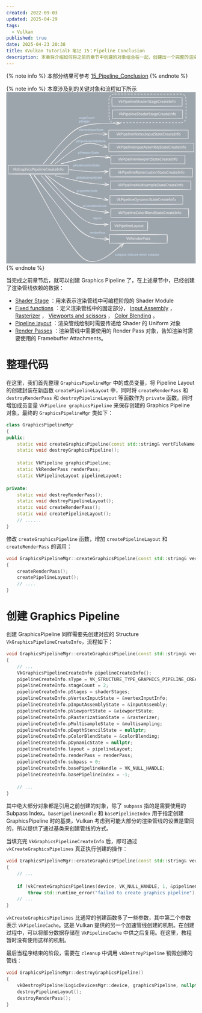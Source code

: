```yaml
---
created: 2022-09-03
updated: 2025-04-29
tags:
  - Vulkan
published: true
date: 2025-04-23 20:38
title: 《Vulkan Tutorial》 笔记 15：Pipeline Conclusion
description: 本章将介绍如何将之前的章节中创建的对象组合在一起，创建出一个完整的渲染管线。
---
```


{% note info %}
本部分结果可参考 [15_Pipeline_Conclusion](https://github.com/xuejiaW/LearnVulkan/tree/main/_15_Pipeline_Conclusion)
{% endnote %}

{% note info %}
本章涉及到的关键对象和流程如下所示
![](/ch_15_conclusion/conclusion.excalidraw.svg)
{% endnote %}



当完成之前章节后，就可以创建 Graphics Pipeline 了，在上述章节中，已经创建了渲染管线依赖的数据：
- [Shader Stage](/ch_12_shader_modules/#Shader_Stage_Creation) ：用来表示渲染管线中可编程阶段的 Shader Module
- [Fixed functions](/ch_13_fixed_functions) ：定义渲染管线中的固定部分， [Input Assembly](/ch_13_fixed_functions/#Input_Assembly) ， [Rasterizer](/ch_13_fixed_functions/#Rasterizer) ， [Viewports and scissors](/ch_13_fixed_functions/#Viewports_and_scissors) ， [Color Blending](/ch_13_fixed_functions/#Color_Blending) 。
- [Pipeline layout](/ch_13_fixed_functions/#Pipeline_layout) ：渲染管线绘制时需要传递给 Shader 的 Uniform 对象
- [Render Passes](/ch_14_render_passes) ：渲染管线中需要使用的 Render Pass 对象，告知渲染时需要使用的 Framebuffer Attachments。

# 整理代码

在这里，我们首先整理 `GraphicsPipelineMgr` 中的成员变量，将 Pipeline Layout 的创建封装在新函数 `createPipelineLayout` 中，同时将 `createRenderPass` 和 `destroyRenderPass` 和 `destroyPipelineLayout` 等函数作为 `private` 函数。同时增加成员变量 `VkPipeline graphicsPipeline` 来保存创建的 Graphics Pipeline 对象，最终的 `GraphicsPipelineMgr` 类如下：

```cpp
class GraphicsPipelineMgr
{
public:
    static void createGraphicsPipeline(const std::string& vertFileName, const std::string& fragFileName);
    static void destroyGraphicsPipeline();

    static VkPipeline graphicsPipeline;
    static VkRenderPass renderPass;
    static VkPipelineLayout pipelineLayout;

private:
    static void destroyRenderPass();
    static void destroyPipelineLayout();
    static void createRenderPass();
    static void createPipelineLayout();
    // ......
}
```

修改 `createGraphicsPipeline` 函数，增加 `createPipelineLayout` 和 `createRenderPass` 的调用：
```cpp
void GraphicsPipelineMgr::createGraphicsPipeline(const std::string& vertFileName, const std::string& fragFileName)
{
    createRenderPass();
    createPipelineLayout();
    // ....
}
```

# 创建 Graphics Pipeline


创建 GraphicsPipeline 同样需要先创建对应的 Structure `VkGraphicsPipelineCreateInfo`，流程如下：
```cpp
void GraphicsPipelineMgr::createGraphicsPipeline(const std::string& vertFileName, const std::string& fragFileName)
{
    // ...
    VkGraphicsPipelineCreateInfo pipelineCreateInfo{};
    pipelineCreateInfo.sType = VK_STRUCTURE_TYPE_GRAPHICS_PIPELINE_CREATE_INFO;
    pipelineCreateInfo.stageCount = 2;
    pipelineCreateInfo.pStages = shaderStages;
    pipelineCreateInfo.pVertexInputState = &vertexInputInfo;
    pipelineCreateInfo.pInputAssemblyState = &inputAssembly;
    pipelineCreateInfo.pViewportState = &viewportState;
    pipelineCreateInfo.pRasterizationState = &rasterizer;
    pipelineCreateInfo.pMultisampleState = &multisampling;
    pipelineCreateInfo.pDepthStencilState = nullptr;
    pipelineCreateInfo.pColorBlendState = &colorBlending;
    pipelineCreateInfo.pDynamicState = nullptr;
    pipelineCreateInfo.layout = pipelineLayout;
    pipelineCreateInfo.renderPass = renderPass;
    pipelineCreateInfo.subpass = 0;
    pipelineCreateInfo.basePipelineHandle = VK_NULL_HANDLE;
    pipelineCreateInfo.basePipelineIndex = -1;

    // ...
}
```

其中绝大部分对象都是引用之前创建的对象，除了 `subpass` 指的是需要使用的 Subpass Index。`basePipelineHandle` 和 `basePipelineIndex` 用于指定创建 GraphicsPipeline 时的基类，Vulkan 考虑到可能大部分的渲染管线的设置是雷同的，所以提供了通过基类来创建管线的方式。

当填充完 `VkGraphicsPipelineCreateInfo` 后，即可通过 `vkCreateGraphicsPipelines` 真正执行创建的操作：
```cpp
void GraphicsPipelineMgr::createGraphicsPipeline(const std::string& vertFileName, const std::string& fragFileName)
{
    // ...

    if (vkCreateGraphicsPipelines(device, VK_NULL_HANDLE, 1, &pipelineCreateInfo, nullptr, &graphicsPipeline) != VK_SUCCESS)
        throw std::runtime_error("failed to create graphics pipeline");
    // ...
}
```

`vkCreateGraphicsPipelines` 比通常的创建函数多了一些参数，其中第二个参数表示 `VkPipelineCache`。这是 Vulkan 提供的另一个加速管线创建的机制。在创建过程中，可以将部分数据存储在 `VkPipelineCache` 中供之后复用。在这里，教程暂时没有使用这样的机制。

最后当程序结束的阶段，需要在 `cleanup` 中调用 `vkDestroyPipeline` 销毁创建的管线：
```cpp
void GraphicsPipelineMgr::destroyGraphicsPipeline()
{
    vkDestroyPipeline(LogicDevicesMgr::device, graphicsPipeline, nullptr);
    destroyPipelineLayout();
    destroyRenderPass();
}
```

